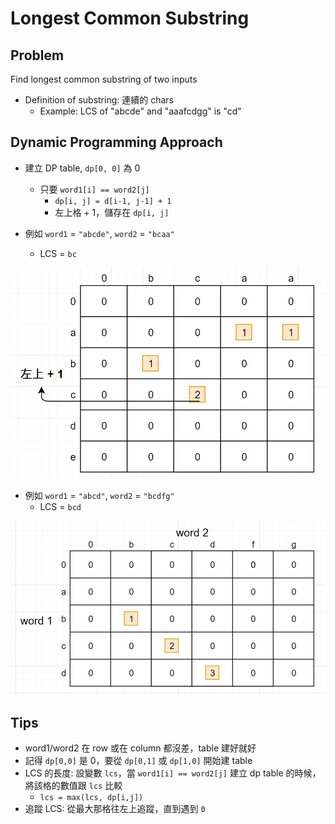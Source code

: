 # Longest Common Substring

## Problem

Find longest common substring of two inputs
- Definition of substring: 連續的 chars
    - Example: LCS of "abcde" and "aaafcdgg" is "cd"

## Dynamic Programming Approach

- 建立 DP table, `dp[0, 0]` 為 0
  - 只要 `word1[i] == word2[j]`
    - `dp[i, j] = d[i-1, j-1] + 1`
    - 左上格 + 1，儲存在 `dp[i, j]`

-  例如 `word1` = `"abcde"`, `word2` = `"bcaa"`
   -  LCS = `bc`
 
![](2021-05-07-21-31-38.png)

- 例如 `word1` = `"abcd"`, `word2` = `"bcdfg"`
  - LCS = `bcd`

![](2021-05-07-21-35-47.png)

## Tips

- word1/word2 在 row 或在 column 都沒差，table 建好就好
- 記得 `dp[0,0]` 是 0，要從 `dp[0,1]` 或 `dp[1,0]` 開始建 table
- LCS 的長度: 設變數 `lcs`，當 `word1[i] == word2[j]` 建立 dp table 的時候，將該格的數值跟 `lcs` 比較
  - `lcs = max(lcs, dp[i,j])`
- 追蹤 LCS: 從最大那格往左上追蹤，直到遇到 `0`
